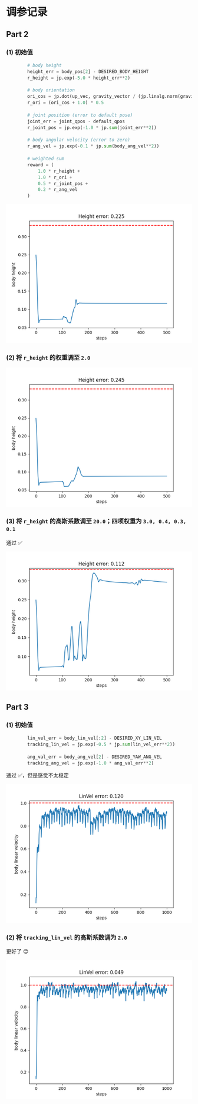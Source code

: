 # 调参记录

## Part 2

### (1) 初始值

```py
        # body height
        height_err = body_pos[2] - DESIRED_BODY_HEIGHT
        r_height = jp.exp(-5.0 * height_err**2)

        # body orientation
        ori_cos = jp.dot(up_vec, gravity_vector / (jp.linalg.norm(gravity_vector) + 1e-6))
        r_ori = (ori_cos + 1.0) * 0.5

        # joint position (error to default pose)
        joint_err = joint_qpos - default_qpos
        r_joint_pos = jp.exp(-1.0 * jp.sum(joint_err**2))

        # body angular velocity (error to zero)
        r_ang_vel = jp.exp(-0.1 * jp.sum(body_ang_vel**2))

        # weighted sum
        reward = (
            1.0 * r_height +
            1.0 * r_ori +
            0.5 * r_joint_pos +
            0.2 * r_ang_vel
        )
```

![1](results/part2_height_error_1.png)

### (2) 将 `r_height` 的权重调至 `2.0`

![2](results/part2_height_error_2.png)

### (3) 将 `r_height` 的高斯系数调至 `20.0`；四项权重为 `3.0, 0.4, 0.3, 0.1`

通过 :white_check_mark:

![3](results/part2_height_error_3.png)

## Part 3

### (1) 初始值

```py
        lin_vel_err = body_lin_vel[:2] - DESIRED_XY_LIN_VEL
        tracking_lin_vel = jp.exp(-0.5 * jp.sum(lin_vel_err**2))

        ang_val_err = body_ang_vel[2] - DESIRED_YAW_ANG_VEL
        tracking_ang_vel = jp.exp(-1.0 * ang_val_err**2)
```

通过 :white_check_mark:，但是感觉不太稳定

![1](results/part3_LinVel_error_1.png)

### (2) 将 `tracking_lin_vel` 的高斯系数调为 `2.0`

更好了 :blush:

![2](results/part3_LinVel_error_2.png)